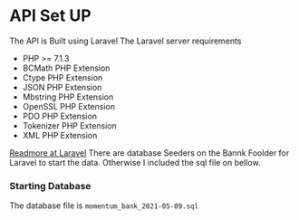 # API Set UP

The API is Built using Laravel
The Laravel server requirements

- PHP >= 7.1.3
- BCMath PHP Extension
- Ctype PHP Extension
- JSON PHP Extension
- Mbstring PHP Extension
- OpenSSL PHP Extension
- PDO PHP Extension
- Tokenizer PHP Extension
- XML PHP Extension

[Readmore at Laravel](https://laravel.com/docs/5.8)
There are database Seeders on the Bannk Foolder for Laravel to start the data. Otherwise I included the sql file on bellow.

### Starting Database
The database file is `momentum_bank_2021-05-09.sql`
